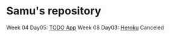 # Samu's repository
Week 04
  Day05: [TODO App](https://github.com/FarkasDavid/todo-app.git)
Week 08
  Day03: [Heroku](https://github.com/FerencziSamu/heroku-project.git) Canceled
